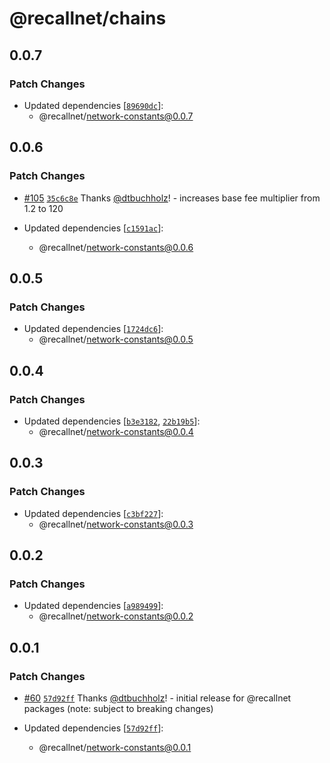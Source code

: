 # @recallnet/chains

## 0.0.7

### Patch Changes

- Updated dependencies [[`89690dc`](https://github.com/recallnet/js-recall/commit/89690dc6a9430f4b22e6dec42e372f93ca10c592)]:
  - @recallnet/network-constants@0.0.7

## 0.0.6

### Patch Changes

- [#105](https://github.com/recallnet/js-recall/pull/105) [`35c6c8e`](https://github.com/recallnet/js-recall/commit/35c6c8ebdb7447e17225014770bc2e968916bf67) Thanks [@dtbuchholz](https://github.com/dtbuchholz)! - increases base fee multiplier from 1.2 to 120

- Updated dependencies [[`c1591ac`](https://github.com/recallnet/js-recall/commit/c1591acd7b4488b9010af0e7aa5c734682738607)]:
  - @recallnet/network-constants@0.0.6

## 0.0.5

### Patch Changes

- Updated dependencies [[`1724dc6`](https://github.com/recallnet/js-recall/commit/1724dc65fcfbed29932cded1624a2025130c61ff)]:
  - @recallnet/network-constants@0.0.5

## 0.0.4

### Patch Changes

- Updated dependencies [[`b3e3182`](https://github.com/recallnet/js-recall/commit/b3e3182b3c78c759f71117b379c2768c19863871), [`22b19b5`](https://github.com/recallnet/js-recall/commit/22b19b58d27aea5b33c13bcefdf2cfcbd7efaafd)]:
  - @recallnet/network-constants@0.0.4

## 0.0.3

### Patch Changes

- Updated dependencies [[`c3bf227`](https://github.com/recallnet/js-recall/commit/c3bf2277010ff4f77d804f01cd94d8e29896e6e3)]:
  - @recallnet/network-constants@0.0.3

## 0.0.2

### Patch Changes

- Updated dependencies [[`a989499`](https://github.com/recallnet/js-recall/commit/a989499b498f059598f65f38c6c3a09a3769e004)]:
  - @recallnet/network-constants@0.0.2

## 0.0.1

### Patch Changes

- [#60](https://github.com/recallnet/js-recall/pull/60) [`57d92ff`](https://github.com/recallnet/js-recall/commit/57d92ffaec7828da1f48a47bf25e067458abc769) Thanks [@dtbuchholz](https://github.com/dtbuchholz)! - initial release for @recallnet packages (note: subject to breaking changes)

- Updated dependencies [[`57d92ff`](https://github.com/recallnet/js-recall/commit/57d92ffaec7828da1f48a47bf25e067458abc769)]:
  - @recallnet/network-constants@0.0.1
